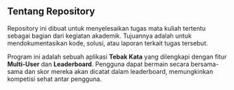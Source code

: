 ## Tentang Repository
Repository ini dibuat untuk menyelesaikan tugas mata kuliah tertentu sebagai bagian dari kegiatan akademik. Tujuannya adalah untuk mendokumentasikan kode, solusi, atau laporan terkait tugas tersebut.

Program ini adalah sebuah aplikasi **Tebak Kata** yang dilengkapi dengan fitur **Multi-User** dan **Leaderboard**. Pengguna dapat bermain secara bersama-sama dan skor mereka akan dicatat dalam leaderboard, memungkinkan kompetisi sehat antar pengguna.